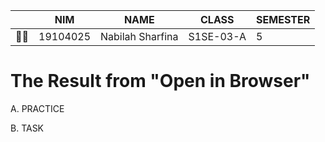 |  | NIM | NAME | CLASS | SEMESTER |
| - | - | - | - | - |
| 👩‍🎓 | 19104025 | Nabilah Sharfina | S1SE-03-A | 5 |

# The Result from "Open in Browser"
A. PRACTICE

B. TASK
